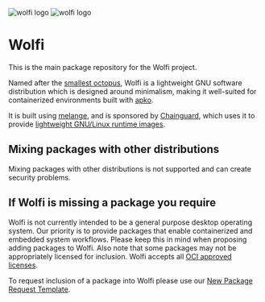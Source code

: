 ![wolfi logo](https://github.com/wolfi-dev/.github/raw/main/profile/wolfi-logo-dark-mode.svg#gh-dark-mode-only)
![wolfi logo](https://github.com/wolfi-dev/.github/raw/main/profile/wolfi-logo-light-mode.svg#gh-light-mode-only)

# Wolfi

This is the main package repository for the Wolfi project.

Named after the [smallest octopus][wiki-ow], Wolfi is a lightweight GNU
software distribution which is designed around minimalism, making it
well-suited for containerized environments built with [apko][apko].

It is built using [melange][melange], and is sponsored by [Chainguard][cg],
which uses it to provide [lightweight GNU/Linux runtime images][cgi].

   [wiki-ow]: https://en.wikipedia.org/wiki/Octopus_wolfi
   [apko]: https://github.com/chainguard-dev/apko
   [melange]: https://github.com/chainguard-dev/melange
   [cg]: https://chainguard.dev/
   [cgi]: https://chainguard.dev/chainguard-images

## Mixing packages with other distributions

Mixing packages with other distributions is not supported and can create security problems.

## If Wolfi is missing a package you require

Wolfi is not currently intended to be a general purpose desktop operating system. Our priority is to provide packages
that enable containerized and embedded system workflows. Please keep this in mind when proposing adding packages to
Wolfi. Also note that some packages may not be appropriately licensed for inclusion.  Wolfi accepts all [OCI approved licenses](https://opensource.org/licenses).

To request inclusion of a package into Wolfi please use our [New Package Request Template](https://wolfi.dev/os/issues/new/choose).
